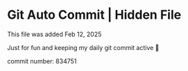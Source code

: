 # Git Auto Commit | Hidden File

This file was added Feb 12, 2025

Just for fun and keeping my daily git commit active 🤪

commit number: 834751
